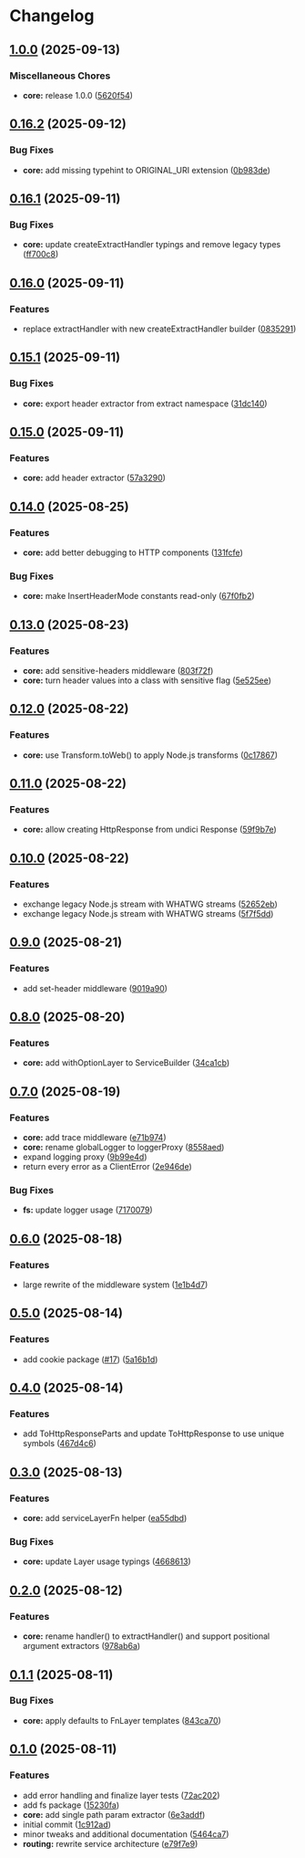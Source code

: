 # Changelog

## [1.0.0](https://github.com/DASPRiD/taxum/compare/core-v0.16.2...core-v1.0.0) (2025-09-13)


### Miscellaneous Chores

* **core:** release 1.0.0 ([5620f54](https://github.com/DASPRiD/taxum/commit/5620f543b974018abc0203c6da5ff499b366575e))

## [0.16.2](https://github.com/DASPRiD/taxum/compare/core-v0.16.1...core-v0.16.2) (2025-09-12)


### Bug Fixes

* **core:** add missing typehint to ORIGINAL_URI extension ([0b983de](https://github.com/DASPRiD/taxum/commit/0b983decb33d8c3589f86936ed2aad34c951a4b9))

## [0.16.1](https://github.com/DASPRiD/taxum/compare/core-v0.16.0...core-v0.16.1) (2025-09-11)


### Bug Fixes

* **core:** update createExtractHandler typings and remove legacy types ([ff700c8](https://github.com/DASPRiD/taxum/commit/ff700c814bf646933a9ce6a9bdc27c24b39564c4))

## [0.16.0](https://github.com/DASPRiD/taxum/compare/core-v0.15.1...core-v0.16.0) (2025-09-11)


### Features

* replace extractHandler with new createExtractHandler builder ([0835291](https://github.com/DASPRiD/taxum/commit/083529119336088f26097195985ea855147338e5))

## [0.15.1](https://github.com/DASPRiD/taxum/compare/core-v0.15.0...core-v0.15.1) (2025-09-11)


### Bug Fixes

* **core:** export header extractor from extract namespace ([31dc140](https://github.com/DASPRiD/taxum/commit/31dc140840fbc4b8de6203c6ca523bd6a1dd913e))

## [0.15.0](https://github.com/DASPRiD/taxum/compare/core-v0.14.0...core-v0.15.0) (2025-09-11)


### Features

* **core:** add header extractor ([57a3290](https://github.com/DASPRiD/taxum/commit/57a3290027966f64a74f005bc89bb3ce4a15b0d7))

## [0.14.0](https://github.com/DASPRiD/taxum/compare/core-v0.13.0...core-v0.14.0) (2025-08-25)


### Features

* **core:** add better debugging to HTTP components ([131fcfe](https://github.com/DASPRiD/taxum/commit/131fcfe33d01b8e7b003b2746218514ff1148a05))


### Bug Fixes

* **core:** make InsertHeaderMode constants read-only ([67f0fb2](https://github.com/DASPRiD/taxum/commit/67f0fb25e6b4fffd216538d77d6b7db6f556f50e))

## [0.13.0](https://github.com/DASPRiD/taxum/compare/core-v0.12.0...core-v0.13.0) (2025-08-23)


### Features

* **core:** add sensitive-headers middleware ([803f72f](https://github.com/DASPRiD/taxum/commit/803f72fa2ac019a78c43403836437f1cce7a1528))
* **core:** turn header values into a class with sensitive flag ([5e525ee](https://github.com/DASPRiD/taxum/commit/5e525eeb58d75d3e6a7b9995d60a1e1ed4eba7a4))

## [0.12.0](https://github.com/DASPRiD/taxum/compare/core-v0.11.0...core-v0.12.0) (2025-08-22)


### Features

* **core:** use Transform.toWeb() to apply Node.js transforms ([0c17867](https://github.com/DASPRiD/taxum/commit/0c1786702e8fb6faac6e6007287d5c8904b2526f))

## [0.11.0](https://github.com/DASPRiD/taxum/compare/core-v0.10.0...core-v0.11.0) (2025-08-22)


### Features

* **core:** allow creating HttpResponse from undici Response ([59f9b7e](https://github.com/DASPRiD/taxum/commit/59f9b7e297f71e3836d80b52ddd42f1bfefa587f))

## [0.10.0](https://github.com/DASPRiD/taxum/compare/core-v0.9.0...core-v0.10.0) (2025-08-22)


### Features

* exchange legacy Node.js stream with WHATWG streams ([52652eb](https://github.com/DASPRiD/taxum/commit/52652ebe8daab599085c347385978cf2a55c3966))
* exchange legacy Node.js stream with WHATWG streams ([5f7f5dd](https://github.com/DASPRiD/taxum/commit/5f7f5ddb43e408a8d887da904072c43b9cbfd526))

## [0.9.0](https://github.com/DASPRiD/taxum/compare/core-v0.8.0...core-v0.9.0) (2025-08-21)


### Features

* add set-header middleware ([9019a90](https://github.com/DASPRiD/taxum/commit/9019a902457c139319a98aaf4c3eb1f4ed628c29))

## [0.8.0](https://github.com/DASPRiD/taxum/compare/core-v0.7.0...core-v0.8.0) (2025-08-20)


### Features

* **core:** add withOptionLayer to ServiceBuilder ([34ca1cb](https://github.com/DASPRiD/taxum/commit/34ca1cb421f00425cb67918664edcf769bcfb392))

## [0.7.0](https://github.com/DASPRiD/taxum/compare/core-v0.6.0...core-v0.7.0) (2025-08-19)


### Features

* **core:** add trace middleware ([e71b974](https://github.com/DASPRiD/taxum/commit/e71b974abd866c617c88885e972d9d98c785bc92))
* **core:** rename globalLogger to loggerProxy ([8558aed](https://github.com/DASPRiD/taxum/commit/8558aedb2ab24d6f8eb21ab94320174e16b4986f))
* expand logging proxy ([9b99e4d](https://github.com/DASPRiD/taxum/commit/9b99e4d5dcef0326ad29a79d326a8bce882d097a))
* return every error as a ClientError ([2e946de](https://github.com/DASPRiD/taxum/commit/2e946de61c2be6cb8bd29e50615d3ca807cb2411))


### Bug Fixes

* **fs:** update logger usage ([7170079](https://github.com/DASPRiD/taxum/commit/717007968ad1a9f2cfeb5d5201f749ee6f029e0c))

## [0.6.0](https://github.com/DASPRiD/taxum/compare/core-v0.5.0...core-v0.6.0) (2025-08-18)


### Features

* large rewrite of the middleware system ([1e1b4d7](https://github.com/DASPRiD/taxum/commit/1e1b4d73b8982ff6d0c55375662eac0fb94a1bfe))

## [0.5.0](https://github.com/DASPRiD/taxum/compare/core-v0.4.0...core-v0.5.0) (2025-08-14)


### Features

* add cookie package ([#17](https://github.com/DASPRiD/taxum/issues/17)) ([5a16b1d](https://github.com/DASPRiD/taxum/commit/5a16b1d3a21d60fd000c8f00c6b7d258606e85c6))

## [0.4.0](https://github.com/DASPRiD/taxum/compare/core-v0.3.0...core-v0.4.0) (2025-08-14)


### Features

* add ToHttpResponseParts and update ToHttpResponse to use unique symbols ([467d4c6](https://github.com/DASPRiD/taxum/commit/467d4c672c09b7fe39103ad6835ef44cb4a0638a))

## [0.3.0](https://github.com/DASPRiD/taxum/compare/core-v0.2.0...core-v0.3.0) (2025-08-13)


### Features

* **core:** add serviceLayerFn helper ([ea55dbd](https://github.com/DASPRiD/taxum/commit/ea55dbd2793331b943027ef052b2f36e7186e932))


### Bug Fixes

* **core:** update Layer usage typings ([4668613](https://github.com/DASPRiD/taxum/commit/4668613576413f1847c936d682f8ad3007433c44))

## [0.2.0](https://github.com/DASPRiD/taxum/compare/core-v0.1.1...core-v0.2.0) (2025-08-12)


### Features

* **core:** rename handler() to extractHandler() and support positional argument extractors ([978ab6a](https://github.com/DASPRiD/taxum/commit/978ab6a209b2207e045050d0f7b2c6db34307c54))

## [0.1.1](https://github.com/DASPRiD/taxum/compare/core-v0.1.0...core-v0.1.1) (2025-08-11)


### Bug Fixes

* **core:** apply defaults to FnLayer templates ([843ca70](https://github.com/DASPRiD/taxum/commit/843ca7017541843cbaae216b365ccdb485696395))

## [0.1.0](https://github.com/DASPRiD/taxum/compare/core-v0.0.1...core-v0.1.0) (2025-08-11)


### Features

* add error handling and finalize layer tests ([72ac202](https://github.com/DASPRiD/taxum/commit/72ac202f245e83341e709c5f02e1d71c87bbdf7d))
* add fs package ([15230fa](https://github.com/DASPRiD/taxum/commit/15230fadcad656e192f26f0b272e0d646493181a))
* **core:** add single path param extractor ([6e3addf](https://github.com/DASPRiD/taxum/commit/6e3addf360427eb8ec1e73f1071ac8130836f5c0))
* initial commit ([1c912ad](https://github.com/DASPRiD/taxum/commit/1c912ad75113592b6fddc18c93d92916468ceff0))
* minor tweaks and additional documentation ([5464ca7](https://github.com/DASPRiD/taxum/commit/5464ca749176da18c5f2fa6d430e68ee1ecd1371))
* **routing:** rewrite service architecture ([e79f7e9](https://github.com/DASPRiD/taxum/commit/e79f7e97caa36d091c3dfa369da80a9f918c4be4))
